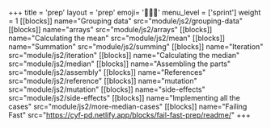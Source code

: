 +++
title = 'prep'
layout = 'prep'
emoji= '🧑🏾‍💻'
menu_level = ['sprint']
weight = 1
[[blocks]]
name="Grouping data"
src="module/js2/grouping-data"
[[blocks]]
name="arrays"
src="module/js2/arrays"
[[blocks]]
name="Calculating the mean"
src="module/js2/mean"
[[blocks]]
name="Summation"
src="module/js2/summing"
[[blocks]]
name="Iteration"
src="module/js2/iteration"
[[blocks]]
name="Calculating the median"
src="module/js2/median"
[[blocks]]
name="Assembling the parts"
src="module/js2/assembly"
[[blocks]]
name="References"
src="module/js2/reference"
[[blocks]]
name="mutation"
src="module/js2/mutation"
[[blocks]]
name="side-effects"
src="module/js2/side-effects"
[[blocks]]
name="Implementing all the cases"
src="module/js2/more-median-cases"
[[blocks]]
name="Failing Fast"
src="https://cyf-pd.netlify.app/blocks/fail-fast-prep/readme/"
+++

